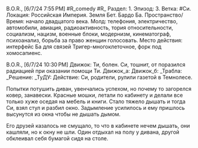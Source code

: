 B.O.R., [6/7/24 7:55 PM]
#R_comedy #R_ 
Раздел: 1.
Эпизод: 3.
Ветка: #Си.
Локация: Российская Империя. Земля Бет. Бардо Ба.
Пространство/Время: начало двадцатого века.
Молд: телефония, электричество, автомобили, авиация, радиоактивность, тория относительности, социализм, нацизм, военные блоки, модернизм, кинематограф, психоанализ, борьба за право женщин голосовать.
Место действия: интерфейс Ба для связей Тригер-многоклеточное, форк под  хомосапиенс.

B.O.R., [6/7/24 10:30 PM]
Движок: Ти, болен. Си, тошнит, от поразился радиацией при оказании помощи Ти.
Движок_а: 
Движок_б: 
_Трабла: 
_Решение:
_ТуДУ: 
Действие: Си, родители, рулили газетой в Темнолесе.

Попытки потушить диван, увенчались успехом, но почему то загорелся ковер, занавески. Красные мошки, летали по кабинету и делали все только хуже оседая на мебель и книги. Стало тяжело дышать и тогда Си, взял стул и разбил окно. Задымление усилилось и ему пришлось высунутся из окна чтобы не дышать дымом.

Его друзей казалось не смущало, то что в кабинете нечем дышать, они кашляли, но к окну не шли. Один отдыхал на полу у дивана, другой обклеивал себя бумагой сидя на столе.

